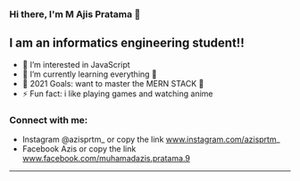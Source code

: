 ### Hi there, I'm M Ajis Pratama 👋

## I am an informatics engineering student!!

- 👀 I’m interested in JavaScript
- 🌱 I’m currently learning everything 🤣
- 🥅 2021 Goals: want to master the MERN STACK 🤣
- ⚡ Fun fact: i like playing games and watching anime

### Connect with me:

- Instagram @azisprtm_ or copy the link www.instagram.com/azisprtm_
- Facebook Azis or copy the link www.facebook.com/muhamadazis.pratama.9

---
